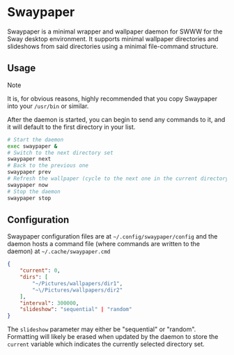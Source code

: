 # Swaypaper

Swaypaper is a minimal wrapper and wallpaper daemon for SWWW for the Sway desktop environment. 
It supports minimal wallpaper directories and slideshows from said directories using a minimal file-command structure.

## Usage

> [!NOTE]
> It is, for obvious reasons, highly recommended that you copy Swaypaper into your `/usr/bin` or similar.

After the daemon is started, you can begin to send any commands to it, and it will default to the first directory in your list.

```bash
# Start the daemon
exec swaypaper &
# Switch to the next directory set
swaypaper next
# Back to the previous one
swaypaper prev
# Refresh the wallpaper (cycle to the next one in the current directory set)
swaypaper now
# Stop the daemon
swaypaper stop
```

## Configuration

Swaypaper configuration files are at `~/.config/swaypaper/config` and the daemon hosts a command file (where commands are written to the daemon) at `~/.cache/swaypaper.cmd`

```json
{
    "current": 0,
    "dirs": [
        "~/Pictures/wallpapers/dir1",
        "~\/Pictures/wallpapers/dir2"
    ],
    "interval": 300000,
    "slideshow": "sequential" | "random"
}
```

The `slideshow` parameter may either be "sequential" or "random".
Formatting will likely be erased when updated by the daemon to store the `current` variable which indicates the currently selected directory set.
